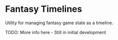 # Fantasy Timelines
Utility for managing fantasy game state as a timeline.

TODO: More info here - Still in initial development
